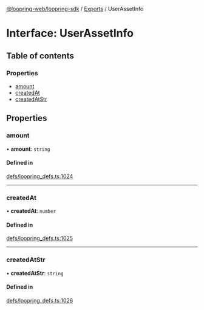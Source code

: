 [@loopring-web/loopring-sdk](../README.md) / [Exports](../modules.md) / UserAssetInfo

# Interface: UserAssetInfo

## Table of contents

### Properties

- [amount](UserAssetInfo.md#amount)
- [createdAt](UserAssetInfo.md#createdat)
- [createdAtStr](UserAssetInfo.md#createdatstr)

## Properties

### amount

• **amount**: `string`

#### Defined in

[defs/loopring_defs.ts:1024](https://github.com/Loopring/loopring_sdk/blob/cd42b57/src/defs/loopring_defs.ts#L1024)

___

### createdAt

• **createdAt**: `number`

#### Defined in

[defs/loopring_defs.ts:1025](https://github.com/Loopring/loopring_sdk/blob/cd42b57/src/defs/loopring_defs.ts#L1025)

___

### createdAtStr

• **createdAtStr**: `string`

#### Defined in

[defs/loopring_defs.ts:1026](https://github.com/Loopring/loopring_sdk/blob/cd42b57/src/defs/loopring_defs.ts#L1026)
